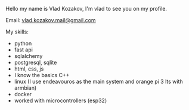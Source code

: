 Hello my name is Vlad Kozakov, I'm vlad to see you on my profile.

Email: vlad.kozakov.mail@gmail.com

My skills: 
- python
- fast api
- sqlalchemy
- postgresql, sqlite
- html, css, js
- I know the basics С++
- linux (I use endeavouros as the main system and orange pi 3 lts with armbian)
- docker
- worked with microcontrollers (esp32)
